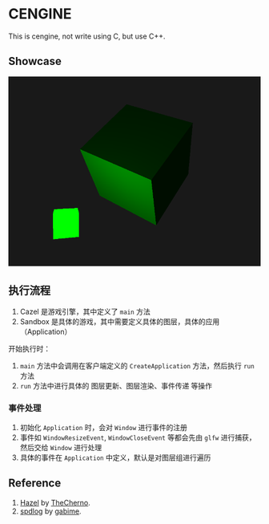 # CENGINE

This is cengine, not write using C, but use C++.

## Showcase

![Showcase](images/showcase.png)

## 执行流程

1. Cazel 是游戏引擎，其中定义了 `main` 方法
2. Sandbox 是具体的游戏，其中需要定义具体的图层，具体的应用（Application）

开始执行时：

1. `main` 方法中会调用在客户端定义的 `CreateApplication` 方法，然后执行 `run` 方法
2. `run` 方法中进行具体的 图层更新、图层渲染、事件传递 等操作

### 事件处理

1. 初始化 `Application` 时，会对 `Window` 进行事件的注册
2. 事件如 `WindowResizeEvent`, `WindowCloseEvent` 等都会先由 `glfw` 进行捕获，然后交给 `Window` 进行处理
3. 具体的事件在 `Application` 中定义，默认是对图层组进行遍历

## Reference

1. [Hazel](https://github.com/TheCherno/Hazel) by [TheCherno](https://github.com/TheCherno).
2. [spdlog](https://github.com/gabime/spdlog) by [gabime](https://github.com/gabime).
